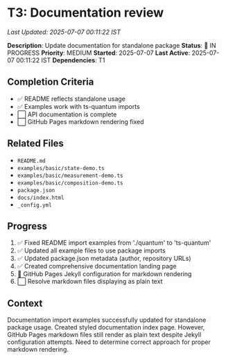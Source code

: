 # T3: Documentation review
*Last Updated: 2025-07-07 00:11:22 IST*

**Description**: Update documentation for standalone package
**Status**: 🔄 IN PROGRESS
**Priority**: MEDIUM
**Started**: 2025-07-07
**Last Active**: 2025-07-07 00:11:22 IST
**Dependencies**: T1

## Completion Criteria
- ✅ README reflects standalone usage
- ✅ Examples work with ts-quantum imports
- ⬜ API documentation is complete
- ⬜ GitHub Pages markdown rendering fixed

## Related Files
- `README.md`
- `examples/basic/state-demo.ts`
- `examples/basic/measurement-demo.ts`
- `examples/basic/composition-demo.ts`
- `package.json`
- `docs/index.html`
- `_config.yml`

## Progress
1. ✅ Fixed README import examples from './quantum' to 'ts-quantum'
2. ✅ Updated all example files to use package imports
3. ✅ Updated package.json metadata (author, repository URLs)
4. ✅ Created comprehensive documentation landing page
5. 🔄 GitHub Pages Jekyll configuration for markdown rendering
6. ⬜ Resolve markdown files displaying as plain text

## Context
Documentation import examples successfully updated for standalone package usage. Created styled documentation index page. However, GitHub Pages markdown files still render as plain text despite Jekyll configuration attempts. Need to determine correct approach for proper markdown rendering.
